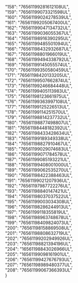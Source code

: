 <html><head><meta http-equiv="Content-Security-Policy" content="default-src 'none'; require-trusted-types-for 'script'"><meta name="viewport" content="width=device-width, minimum-scale=0.1"><meta name="color-scheme" content="light dark"></head><body data-code-mirror="읽기 전용 코드 편집기입니다." data-duplicate-keys="JSON 개체에서 중복 키가 검색됨"><div hidden="true">string">"76561199251898701UL"</span>,</div><div class="cm-line">    <span class="token-property">"158"</span>: <span class="token-string">"76561199281612108UL"</span>,</div><div class="cm-line">    <span class="token-property">"159"</span>: <span class="token-string">"76561199073321598UL"</span>,</div><div class="cm-line">    <span class="token-property">"160"</span>: <span class="token-string">"76561199024278539UL"</span>,</div><div class="cm-line">    <span class="token-property">"161"</span>: <span class="token-string">"76561199205067400UL"</span>,</div><div class="cm-line">    <span class="token-property">"162"</span>: <span class="token-string">"76561199047134732UL"</span>,</div><div class="cm-line">    <span class="token-property">"163"</span>: <span class="token-string">"76561199036055367UL"</span>,</div><div class="cm-line">    <span class="token-property">"164"</span>: <span class="token-string">"76561198916390295UL"</span>,</div><div class="cm-line">    <span class="token-property">"165"</span>: <span class="token-string">"76561199485501094UL"</span>,</div><div class="cm-line">    <span class="token-property">"166"</span>: <span class="token-string">"76561198432932687UL"</span>,</div><div class="cm-line">    <span class="token-property">"167"</span>: <span class="token-string">"76561198801966019UL"</span>,</div><div class="cm-line">    <span class="token-property">"168"</span>: <span class="token-string">"76561199494338792UL"</span>,</div><div class="cm-line">    <span class="token-property">"169"</span>: <span class="token-string">"76561199145055574UL"</span>,</div><div class="cm-line">    <span class="token-property">"170"</span>: <span class="token-string">"76561199350580459UL"</span>,</div><div class="cm-line">    <span class="token-property">"171"</span>: <span class="token-string">"76561198420133205UL"</span>,</div><div class="cm-line">    <span class="token-property">"172"</span>: <span class="token-string">"76561199507662874UL"</span>,</div><div class="cm-line">    <span class="token-property">"173"</span>: <span class="token-string">"76561199246684448UL"</span>,</div><div class="cm-line">    <span class="token-property">"174"</span>: <span class="token-string">"76561199405113983UL"</span>,</div><div class="cm-line">    <span class="token-property">"175"</span>: <span class="token-string">"76561198123661975UL"</span>,</div><div class="cm-line">    <span class="token-property">"176"</span>: <span class="token-string">"76561199363997108UL"</span>,</div><div class="cm-line">    <span class="token-property">"177"</span>: <span class="token-string">"76561199125226513UL"</span>,</div><div class="cm-line">    <span class="token-property">"178"</span>: <span class="token-string">"76561199114251570UL"</span>,</div><div class="cm-line">    <span class="token-property">"179"</span>: <span class="token-string">"76561198814237732UL"</span>,</div><div class="cm-line">    <span class="token-property">"180"</span>: <span class="token-string">"76561198877498807UL"</span>,</div><div class="cm-line">    <span class="token-property">"181"</span>: <span class="token-string">"76561198448182392UL"</span>,</div><div class="cm-line">    <span class="token-property">"182"</span>: <span class="token-string">"76561198433428634UL"</span>,</div><div class="cm-line">    <span class="token-property">"183"</span>: <span class="token-string">"76561199189349338UL"</span>,</div><div class="cm-line">    <span class="token-property">"184"</span>: <span class="token-string">"76561198827910467UL"</span>,</div><div class="cm-line">    <span class="token-property">"185"</span>: <span class="token-string">"76561199029074683UL"</span>,</div><div class="cm-line">    <span class="token-property">"186"</span>: <span class="token-string">"76561199071784578UL"</span>,</div><div class="cm-line">    <span class="token-property">"187"</span>: <span class="token-string">"76561199085193221UL"</span>,</div><div class="cm-line">    <span class="token-property">"188"</span>: <span class="token-string">"76561199408001000UL"</span>,</div><div class="cm-line">    <span class="token-property">"189"</span>: <span class="token-string">"76561199062535270UL"</span>,</div><div class="cm-line">    <span class="token-property">"190"</span>: <span class="token-string">"76561198422388463UL"</span>,</div><div class="cm-line">    <span class="token-property">"191"</span>: <span class="token-string">"76561199021207936UL"</span>,</div><div class="cm-line">    <span class="token-property">"192"</span>: <span class="token-string">"76561197987722276UL"</span>,</div><div class="cm-line">    <span class="token-property">"193"</span>: <span class="token-string">"76561198840147421UL"</span>,</div><div class="cm-line">    <span class="token-property">"194"</span>: <span class="token-string">"76561198037037522UL"</span>,</div><div class="cm-line">    <span class="token-property">"195"</span>: <span class="token-string">"76561199003034308UL"</span>,</div><div class="cm-line">    <span class="token-property">"196"</span>: <span class="token-string">"76561198286244913UL"</span>,</div><div class="cm-line">    <span class="token-property">"197"</span>: <span class="token-string">"76561199118355819UL"</span>,</div><div class="cm-line">    <span class="token-property">"198"</span>: <span class="token-string">"76561198963748678UL"</span>,</div><div class="cm-line">    <span class="token-property">"199"</span>: <span class="token-string">"76561198409824073UL"</span>,</div><div class="cm-line">    <span class="token-property">"200"</span>: <span class="token-string">"76561198158869508UL"</span>,</div><div class="cm-line">    <span class="token-property">"201"</span>: <span class="token-string">"76561198808632719UL"</span>,</div><div class="cm-line">    <span class="token-property">"202"</span>: <span class="token-string">"76561199202949926UL"</span>,</div><div class="cm-line">    <span class="token-property">"203"</span>: <span class="token-string">"76561198821394196UL"</span>,</div><div class="cm-line">    <span class="token-property">"204"</span>: <span class="token-string">"16561198843026966UL"</span>,</div><div class="cm-line">    <span class="token-property">"205"</span>: <span class="token-string">"16561199098161901UL"</span>,</div><div class="cm-line">    <span class="token-property">"206"</span>: <span class="token-string">"76561199427676793UL"</span>,</div><div class="cm-line">    <span class="token-property">"207"</span>: <span class="token-string">"76561198989480377UL"</span>,</div><div class="cm-line">    <span class="token-property">"208"</span>: <span class="token-string">"76561199067366393UL"</span></div><div class="cm-line">}</div></div><div class="cm-layer cm-layer-above cm-cursorLayer" aria-hidden="true" style="z-index: 150; animation-duration: 1200ms;"><div class="cm-cursor cm-cursor-primary" style="left: 278px; top: 149.062px; height: 13px;"></div></div><div class="cm-layer cm-selectionLayer" aria-hidden="true" style="z-index: -2;"></div></div></div></body></html>
